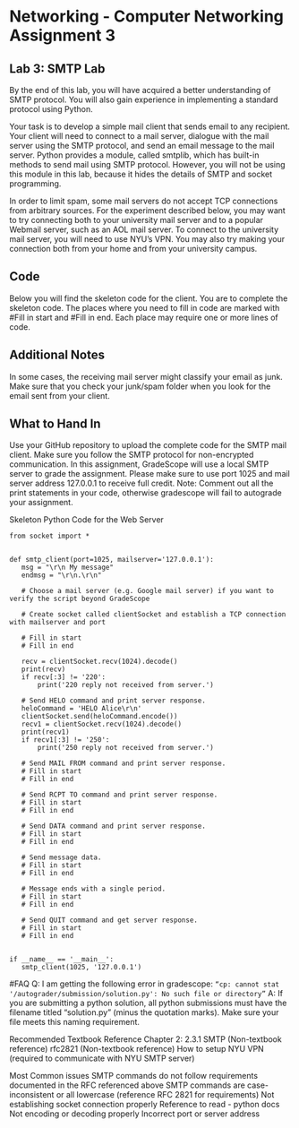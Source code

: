 # Networking - Computer Networking Assignment 3

## Lab 3: SMTP Lab
 
By the end of this lab, you will have acquired a better understanding of SMTP protocol. You will also gain experience in implementing a standard protocol using Python.

Your task is to develop a simple mail client that sends email to any recipient. Your client will need to connect to a mail server, dialogue with the mail server using the SMTP protocol, and send an email message to the mail server. Python provides a module, called smtplib, which has built-in methods to send mail using SMTP protocol. However, you will not be using this module in this lab, because it hides the details of SMTP and socket programming. 

In order to limit spam, some mail servers do not accept TCP connections from arbitrary sources. For the experiment described below, you may want to try connecting both to your university mail server and to a popular Webmail server, such as an AOL mail server. To connect to the university mail server, you will need to use NYU’s VPN. You may also try making your connection both from your home and from your university campus.

## Code
Below you will find the skeleton code for the client. You are to complete the skeleton code. The places where you need to fill in code are marked with #Fill in start and #Fill in end. Each place may require one or more lines of code. 

## Additional Notes
In some cases, the receiving mail server might classify your email as junk. Make sure that you check your junk/spam folder when you look for the email sent from your client.

## What to Hand In
Use your GitHub repository to upload the complete code for the SMTP mail client. Make sure you follow the SMTP protocol for non-encrypted communication. In this assignment, GradeScope will use a local SMTP server to grade the assignment. Please make sure to use port 1025 and mail server address 127.0.0.1 to receive full credit.
Note: Comment out all the print statements in your code, otherwise gradescope will fail to autograde your assignment.
 
Skeleton Python Code for the Web Server
 ```
from socket import *


def smtp_client(port=1025, mailserver='127.0.0.1'):
    msg = "\r\n My message"
    endmsg = "\r\n.\r\n"

    # Choose a mail server (e.g. Google mail server) if you want to verify the script beyond GradeScope

    # Create socket called clientSocket and establish a TCP connection with mailserver and port

    # Fill in start
    # Fill in end

    recv = clientSocket.recv(1024).decode()
    print(recv)
    if recv[:3] != '220':
        print('220 reply not received from server.')

    # Send HELO command and print server response.
    heloCommand = 'HELO Alice\r\n'
    clientSocket.send(heloCommand.encode())
    recv1 = clientSocket.recv(1024).decode()
    print(recv1)
    if recv1[:3] != '250':
        print('250 reply not received from server.')

    # Send MAIL FROM command and print server response.
    # Fill in start
    # Fill in end

    # Send RCPT TO command and print server response.
    # Fill in start
    # Fill in end

    # Send DATA command and print server response.
    # Fill in start
    # Fill in end

    # Send message data.
    # Fill in start
    # Fill in end

    # Message ends with a single period.
    # Fill in start
    # Fill in end

    # Send QUIT command and get server response.
    # Fill in start
    # Fill in end


if __name__ == '__main__':
    smtp_client(1025, '127.0.0.1')

```



#FAQ
Q: I am getting the following error in gradescope: 
```“cp: cannot stat '/autograder/submission/solution.py': No such file or directory”```
A: If you are submitting a python solution, all python submissions must have the filename titled “solution.py” (minus the quotation marks). Make sure your file meets this naming requirement.

Recommended Textbook Reference
Chapter 2: 2.3.1 SMTP
(Non-textbook reference) rfc2821
(Non-textbook reference) How to setup NYU VPN (required to communicate with NYU SMTP server)

Most Common issues
SMTP commands do not follow requirements documented in the RFC referenced above
SMTP commands are case-inconsistent or all lowercase (reference RFC 2821 for requirements)
Not establishing socket connection properly
Reference to read - python docs
Not encoding or decoding properly
Incorrect port or server address


